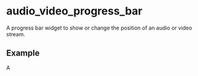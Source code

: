 # audio_video_progress_bar

A progress bar widget to show or change the position of an audio or video stream.

## Example

A 
